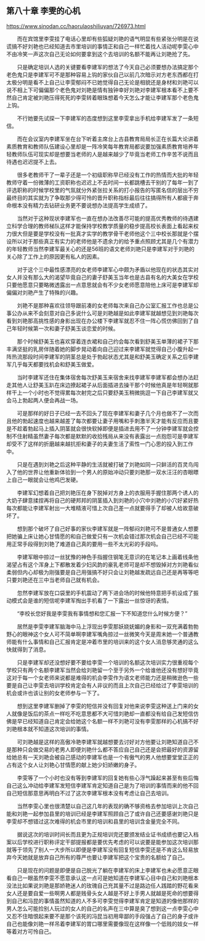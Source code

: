 ## 第八十章 李雯的心机

https://www.sinodan.cc/haorulaoshiliuyan/726973.html

　　而在宾馆里李雯挂了电话心里却有些狐疑刘艳的语气明显有些紧张分明是在说谎搞不好刘艳也已经知道去市里培训的事情正和自己一样忙着找人活动呢李雯心中不由冷笑一声这次自己无论如何要拿到这个去培训的名额不能再让刘艳抢了先。

　　只是确定培训人选的关键要看李建军的想法了今天自己必须要想办法搞定那个老色鬼只是李建军可不是那种容易上钩的家伙自己以前几次暗示对方老东西都在打太极分明是看不上自己让李雯郁闷不已她觉得自己无论是相貌还是身材和刘艳可以说不相上下可偏偏那个老色鬼对刘艳是情有独钟幸好刘艳对李建军根本看不上要不然自己肯定被刘艳压得死死的李雯转着眼珠想着今天怎么才能让李建军那个老色鬼上钩。

　　不行她要先试探一下李建军的态度想到这里李雯拿出手机给李建军发了一条短信。

　　而在会议室内李建军坐在台下听着主席台上古县教育局局长正在长篇大论讲着素质教育和教师队伍建设心里却是一阵冷笑每年教育局都说要加强素质教育培养年轻教师队伍可现实却是想要当老师的人是越来越少了毕竟当老师工作辛苦不说而且待遇也迟迟提不上去。

　　很多老教师干了一辈子还是一个初级职称早已经没有工作的热情而大批的年轻教师守着一份微薄的工资职称也迟迟上不去时间一长都跳槽去干别的了每年一到了评选职称的时候学校里的气氛就分外紧张拉关系的打小报告的写匿名信的层出不穷最终目的其实就为了争取那少得可怜的晋升职称指标最后往往搞得所有人都疲于奔命根本没有精力去钻研业务更不要说想办法提高学生成绩了。

　　当然对于这种现状李建军也一直在想办法改善尽可能的提高优秀教师的待遇建立科学合理的教师梯队这样才能保持学校教学质量的稳步提高校长表面上看起来权力很大但是要是学校没有一批真才实学的教学骨干老师他这个三中校长那就是个摆设所以对于那些真正有实力的老师他是不遗余力的给予重点照顾尤其是几个有潜力的年轻教师当然李建军最关心的还是56班的语文老师刘艳只是李建军对于刘艳的关心除了工作上的原因更有私人的因素。

　　对于这个三中最性感漂亮的女老师李建军心中颇为矛盾以他现在的状态其实对女人并没有那么大的渴望毕竟自己的妻子舒美玉当年也是古县有名的大美女在学校只要他愿意只要略微透露出一点意思就会有不少女老师愿意陪他上床可是李建军却偏偏对刘艳产生了特殊的兴趣。

　　刘艳不是那种喜欢往领导跟前凑的女老师每次来自己办公室汇报工作也总是公事公办从来不会刻意对自己多说什么可是刘艳越是如此李建军就越想见到刘艳每次看到刘艳那高挑性感的身影出现在办公楼下李建军就忍不住一阵心慌仿佛回到了自己年轻时候第一次和妻子舒美玉谈恋爱的时候。

　　那个时候舒美玉也喜欢穿着连衣裙和自己约会每次看到舒美玉单薄的裙子下那丰满坚挺的乳房伴随着她的脚步晃动着向自己迎过来李建军就觉得自己小腹升起一阵热流那段时间李建军的阴茎总是处于勃起状态尤其是和舒美玉确定关系之后李建军几乎每天都要找机会和舒美玉做爱。

　　当时李建军还住在集体宿舍每次舒美玉来宿舍来找李建军李建军都会想办法赶走其他人让舒美玉趴在床边撩起裙子从后面插进去操干那个时候他真是年轻啊就那样干上一个小时也不觉得累每次射完之后只要舒美玉稍微挑逗一下自己李建军就又会马上勃起两人便会再战一场。

　　可是那样的好日子已经一去不回头了现在李建军和妻子几个月也做不了一次而且他的勃起速度也越来越差了每次都要让妻子用嘴和手刺激半天才能有反应而且要是不趁着勃起马上插入阴茎就会很快软掉即便是插进去用不了一分钟李建军就会控制不住射精虽然妻子每次都是默默的收拾残局从来没有表露出一点抱怨可是李建军却受不了这样的折磨越来越抗拒和妻子的夫妻生活了索性一门心思的投入到工作中。

　　只是在遇到刘艳之后这种平静的生活就被打破了刘艳如同一只鲜活的百灵鸟闯入了他的世界让他重新体验到一个男人的原始冲动只要刘艳那一双水汪汪的杏眼瞟上自己一眼就会让他鸡巴发硬。

　　李建军幻想着自己把刘艳压在身下脱掉对方身上的衣服用手握住那两个诱人的大奶子肆意揉捏再将自己的硬邦邦的阴茎插入到刘艳的小穴中刘艳的小穴好紧好热每次都能让李建军射出一大堆精液可惜上次自己差一点就要得手了却被人给故意破坏了。

　　想到那个破坏了自己好事的家伙李建军就是一阵郁闷刘艳可不是普通女人想要把她骗上床让她心甘情愿的和自己做爱只有一次机会错过那次机会自己已经不可能用正常手段得到刘艳了难道自己真的要用一些不太光彩的手段吗。

　　李建军眼中掠过一丝犹豫的神色手指握住钢笔无意识的在笔记本上画着线条他渴望占有这个浑身上下都散发着少妇风韵的豪乳老师可是却不想毁掉对方刘艳看似柔弱但内心却极为刚强要是自己用强搞不好只会让刘艳越发疏远自己还是再等等吧只要刘艳还在三中当老师自己就有机会。

　　忽然李建军放在口袋里的手机震动了两下进会场的时候他特意把手机设成了振动模式会是谁的短信呢李建军掏出手机看了一下露出一丝惊讶的表情。

　　“李校长您好我是李雯我有事情想和您汇报一下不知道您什么时候方便？”

　　居然是李雯李建军脑海中马上浮现出李雯那妖娆妩媚的身影和一双充满着勃勃野心的眼神这个女人可不简单啊李建军嘴角掠过一丝微笑今天是周末她一个普通教师能有什么事情和自己汇报肯定是冲着市里的培训来的这个女人消息够灵通的这么快就得到了消息。

　　只是李建军却还没想好要不要给李雯一个培训的名额这次培训实力很重视每个学校只有两个名额李建军当然会给刘艳留一个至于另外一个给谁他还没有想好毕竟这对于每一个女老师来说都是难得的机会李雯作为语文老师能力还是稍微逊色一些要是自己让李雯去培训学校肯定会有人非议的而且上次自己已经给过了李雯培训的机会或许也该让别的女老师参与一下了。

　　想到这里李建军删掉了李雯的短信并没有回复对他来说李雯这种送上门来的女人就像是饭后的茶点一样吃不吃意思都不大可惜刘艳却一直都没有给自己发短信仿佛是早已经知道自己肯定会给她这个名额一样不刘艳可没有李雯那样的心机搞不好刘艳根本就不知道这次培训的事情。

　　可刘艳越是这样的高傲冷艳李建军就越想要去讨好对方他要让刘艳知道自己不是那种只会做交易的老男人即便刘艳什么都不答应自己自己还是会把最好的资源留给她总有一天刘艳会被自己感动的李建军也是一个有傲气的男人他想要堂堂正正的占有这个女人让刘艳心甘情愿的献上她少妇娇嫩的身子。

　　李雯等了一个小时也没有等到李建军的回复她有些心浮气躁起来甚至有些后悔自己这么冲动给李建军发短信李建军肯定知道自己是为了培训的事情而来的他不回自己短信那意思再明白不过了这次李建军根本没有考虑让自己去培训。

　　当然李雯心里也很清楚以自己这几年的表现的确不够资格去参加培训上次自己能和刘艳一起参加县里的培训已经是李建军照顾自己了或许自己还要感谢刘艳只是李雯却不想错过这次难得的机会市里的培训和县里的培训含金量完全不同。

　　据说这次的培训时间长而且更为正规培训完还要颁发结业证书成绩也要记入档案以后学校进行职称评定干部提报都是要优先考虑的可以说要是能参加这次培训那就等于领先了别人一大步所以即便是李建军没有回复短信李雯还是不肯这么轻易放弃今天她就是放弃自己所有的尊严也要让李建军把这个宝贵的名额给了自己。

　　只是现在的问题是即便是自己脱光了躺在李建军的床上李建军也未必愿意正眼看自己一眼虽然李雯不愿意承认这一点可是她知道在李建军心目中自己和刘艳根本没法比如果说刘艳是那娇艳迷人的玫瑰自己充其量不过是路边任人践踏的野花看来女人还是要自爱一些啊男人都是贱骨头女人越是不好上手男人就越是死命的想要得到自己和冯昆的事情虽然知道的人不多可李雯觉得李建军肯定是知道的像他那样的男人怎么可能捡别人玩过的女人的自己的名声在三中算是臭了想到这一点李雯心中又忍不住暗恨起来要不是那个该死的冯昆当初用卑鄙的手段强占了自己的身子或许自己也能像刘艳一样吊着李建军的胃口哪里需要像现在这样像一个低贱的妓女一样等着对方可怜自己。

